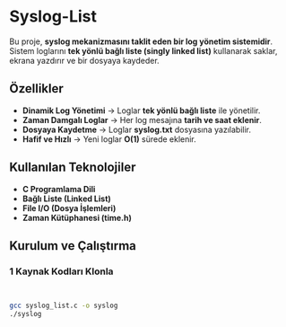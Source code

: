 # Syslog-List
Bu proje, **syslog mekanizmasını taklit eden bir log yönetim sistemidir**.  
Sistem loglarını **tek yönlü bağlı liste (singly linked list)** kullanarak saklar, ekrana yazdırır ve bir dosyaya kaydeder.
##  Özellikler
-  **Dinamik Log Yönetimi** → Loglar **tek yönlü bağlı liste** ile yönetilir.
-  **Zaman Damgalı Loglar** → Her log mesajına **tarih ve saat eklenir**.
-  **Dosyaya Kaydetme** → Loglar **syslog.txt** dosyasına yazılabilir.
-  **Hafif ve Hızlı** → Yeni loglar **O(1)** sürede eklenir.

##  Kullanılan Teknolojiler
- **C Programlama Dili** 
- **Bağlı Liste (Linked List)** 
- **File I/O (Dosya İşlemleri)** 
- **Zaman Kütüphanesi (time.h)** 

##  Kurulum ve Çalıştırma
### **1️ Kaynak Kodları Klonla**
```bash


gcc syslog_list.c -o syslog
./syslog
